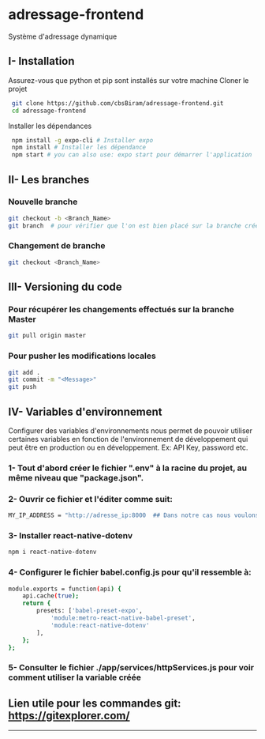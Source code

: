# adressage-frontend

Système d'adressage dynamique

## I- Installation

Assurez-vous que python et pip sont installés sur votre machine
Cloner le projet

```sh
 git clone https://github.com/cbsBiram/adressage-frontend.git
 cd adressage-frontend
```

Installer les dépendances

```sh
 npm install -g expo-cli # Installer expo
 npm install # Installer les dépendance
 npm start # you can also use: expo start pour démarrer l'application
```

## II- Les branches

### Nouvelle branche
```sh
git checkout -b <Branch_Name>
git branch  # pour vérifier que l'on est bien placé sur la branche créée
```

### Changement de branche
```sh
git checkout <Branch_Name>
```

## III- Versioning du code

### Pour récupérer les changements effectués sur la branche Master
```sh
git pull origin master
```

### Pour pusher les modifications locales
```sh
git add .
git commit -m "<Message>"
git push
```

## IV- Variables d'environnement
Configurer des variables d'environnements nous permet de pouvoir utiliser certaines variables en fonction de l'environnement de développement qui peut être en production ou en développement.
Ex: API Key, password etc.
### 1- Tout d'abord créer le fichier ".env" à la racine du projet, au même niveau que "package.json".
### 2- Ouvrir ce fichier et l'éditer comme suit: 
```sh
MY_IP_ADDRESS = "http://adresse_ip:8000  ## Dans notre cas nous voulons consulter l'api de notre backend qui se trouve en local
```
### 3- Installer react-native-dotenv
```sh
npm i react-native-dotenv
```
### 4- Configurer le fichier babel.config.js pour qu'il ressemble à: 
```sh
module.exports = function(api) {
    api.cache(true);
    return {
        presets: ['babel-preset-expo',
            'module:metro-react-native-babel-preset',
            'module:react-native-dotenv'
        ],
    };
};
```
### 5- Consulter le fichier ./app/services/httpServices.js pour voir comment utiliser la variable créée

## Lien utile pour les commandes git: https://gitexplorer.com/

---
